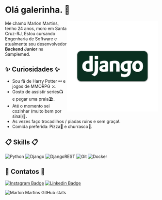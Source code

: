 # Olá galerinha. 👋

<img align="right" src=".github/djn.png" width="300"/> 

Me chamo Marlon Martins, tenho 24 anos, moro em Santa Cruz-RJ, Estou cursando Engenharia de Software e atualmente sou desenvolvedor **Backend Junior** na Samplemed.

## ✨ Curiosidades ✨

- Sou fã de Harry Potter ⚯ e jogos de MMORPG ⚔️.
- Gosto de assistir series📺 e pegar uma praia🏖️.
- Até o momento sei cozinhar (muito bem por sinal)🍴.
- As vezes faço trocadilhos / piadas ruins e sem graça!.
- Comida preferida: Pizza🍕 e churrasco🍖.


## 📋 Skills 📋

![Python](https://img.shields.io/badge/python-3670A0?style=for-the-badge&logo=python&logoColor=ffdd54)
![Django](https://img.shields.io/badge/django-%23092E20.svg?style=for-the-badge&logo=django&logoColor=white)
![DjangoREST](https://img.shields.io/badge/DJANGO-REST-ff1709?style=for-the-badge&logo=django&logoColor=white&color=ff1709&labelColor=gray)
![Git](https://img.shields.io/badge/git-%23F05033.svg?style=for-the-badge&logo=git&logoColor=white)
![Docker](https://img.shields.io/badge/docker-%230db7ed.svg?style=for-the-badge&logo=docker&logoColor=white)


## 📧 Contatos 📧

[![Instagram Badge](https://img.shields.io/badge/@marllondjofficial-2D425E?style=flat&labelColor=2D425E&logo=instagram&logoColor=white&link=https://instagram.com/marllondjofficial)](https://instagram.com/marllondjofficial)
[![Linkedin Badge](https://img.shields.io/badge/Marlon%20Martins-2D425E?style=flat&logo=Linkedin&logoColor=white&link=https://www.linkedin.com/in/marlon-martins-56bb17211/)](https://www.linkedin.com/in/marlon-martins-56bb17211/) 

![Marlon Martins GitHub stats](https://github-readme-stats.vercel.app/api?username=marlonmartins2&show_icons=true&theme=dracula&show_owner=true)
